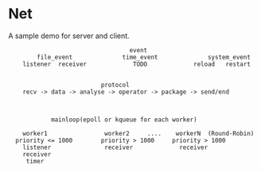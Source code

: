 # Net

A sample demo for server and client.

								      event
			file_event				time_event				system_event
		listener  receiver			   TODO				reload   restart   

		
							  protocol
		recv -> data -> analyse -> operator -> package -> send/end



				mainloop(epoll or kqueue for each worker)

		worker1				   worker2     ....    workerN	(Round-Robin)
	  priority <= 1000        priority > 1000     priority > 1000
		listener     		   receiver   		    receiver       
		receiver
		 timer
        


